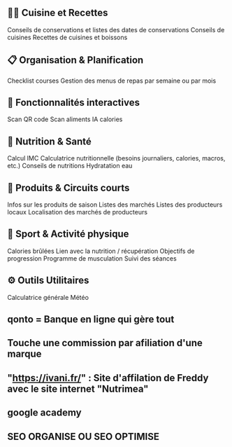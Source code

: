 ## 🧑‍🍳 Cuisine et Recettes
Conseils de conservations et listes des dates de conservations
Conseils de cuisines
Recettes de cuisines et boissons

## 📋 Organisation & Planification
Checklist courses
Gestion des menus de repas par semaine ou par mois

## 📱 Fonctionnalités interactives
Scan QR code
Scan aliments IA calories

## 🥗 Nutrition & Santé
Calcul IMC
Calculatrice nutritionnelle (besoins journaliers, calories, macros, etc.)
Conseils de nutritions
Hydratation eau

## 🛒 Produits & Circuits courts
Infos sur les produits de saison
Listes des marchés
Listes des producteurs locaux
Localisation des marchés de producteurs

## 💪 Sport & Activité physique
Calories brûlées
Lien avec la nutrition / récupération
Objectifs de progression
Programme de musculation
Suivi des séances

## ⚙️ Outils Utilitaires
Calculatrice générale
Météo

## qonto = Banque en ligne qui gère tout
## Touche une commission par afiliation d'une marque
## "https://ivani.fr/" : Site d'affilation de Freddy avec le site internet "Nutrimea"
## google academy
## SEO ORGANISE OU SEO OPTIMISE
